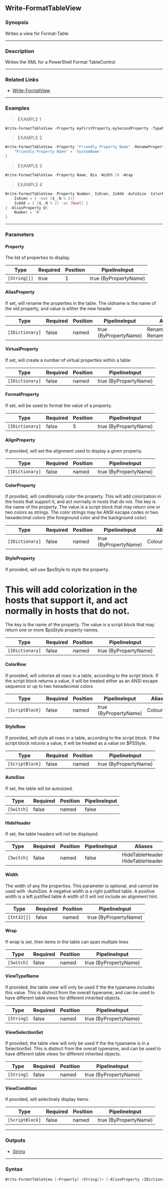 Write-FormatTableView
---------------------

### Synopsis
Writes a view for Format-Table

---

### Description

Writes the XML for a PowerShell Format TableControl.

---

### Related Links
* [Write-FormatView](Write-FormatView.md)

---

### Examples
> EXAMPLE 1

```PowerShell
Write-FormatTableView -Property myFirstProperty,mySecondProperty -TypeName MyPropertyBag
```
> EXAMPLE 2

```PowerShell
Write-FormatTableView -Property "Friendly Property Name" -RenameProperty @{
    "Friendly Property Name" = 'SystemName'
}
```
> EXAMPLE 3

```PowerShell
Write-FormatTableView -Property Name, Bio -Width 20 -Wrap
```
> EXAMPLE 4

```PowerShell
Write-FormatTableView -Property Number, IsEven, IsOdd -AutoSize -ColorRow {if ($_.N % 2) { "#ff0000"} else {"#0f0"} } -VirtualProperty @{
    IsEven = { -not ($_.N % 2)}
    IsOdd = { ($_.N % 2) -as [bool] }
} -AliasProperty @{
    Number = 'N'
}
```

---

### Parameters
#### **Property**
The list of properties to display.

|Type        |Required|Position|PipelineInput        |
|------------|--------|--------|---------------------|
|`[String[]]`|true    |1       |true (ByPropertyName)|

#### **AliasProperty**
If set, will rename the properties in the table.
The oldname is the name of the old property, and value is either the new header

|Type           |Required|Position|PipelineInput        |Aliases                           |
|---------------|--------|--------|---------------------|----------------------------------|
|`[IDictionary]`|false   |named   |true (ByPropertyName)|RenamedProperty<br/>RenameProperty|

#### **VirtualProperty**
If set, will create a number of virtual properties within a table

|Type           |Required|Position|PipelineInput        |
|---------------|--------|--------|---------------------|
|`[IDictionary]`|false   |named   |true (ByPropertyName)|

#### **FormatProperty**
If set, will be used to format the value of a property.

|Type           |Required|Position|PipelineInput        |
|---------------|--------|--------|---------------------|
|`[IDictionary]`|false   |5       |true (ByPropertyName)|

#### **AlignProperty**
If provided, will set the alignment used to display a given property.

|Type           |Required|Position|PipelineInput        |
|---------------|--------|--------|---------------------|
|`[IDictionary]`|false   |named   |true (ByPropertyName)|

#### **ColorProperty**
If provided, will conditionally color the property.
This will add colorization in the hosts that support it, and act normally in hosts that do not.
The key is the name of the property.  The value is a script block that may return one or two colors as strings.
The color strings may be ANSI escape codes or two hexadecimal colors (the foreground color and the background color)

|Type           |Required|Position|PipelineInput        |Aliases       |
|---------------|--------|--------|---------------------|--------------|
|`[IDictionary]`|false   |named   |true (ByPropertyName)|ColourProperty|

#### **StyleProperty**
If provided, will use $psStyle to style the property.
# This will add colorization in the hosts that support it, and act normally in hosts that do not.
The key is the name of the property.  The value is a script block that may return one or more $psStyle property names.

|Type           |Required|Position|PipelineInput        |
|---------------|--------|--------|---------------------|
|`[IDictionary]`|false   |named   |true (ByPropertyName)|

#### **ColorRow**
If provided, will colorize all rows in a table, according to the script block.
If the script block returns a value, it will be treated either as an ANSI escape sequence or up to two hexadecimal colors

|Type           |Required|Position|PipelineInput        |Aliases  |
|---------------|--------|--------|---------------------|---------|
|`[ScriptBlock]`|false   |named   |true (ByPropertyName)|ColourRow|

#### **StyleRow**
If provided, will style all rows in a table, according to the script block.
If the script block returns a value, it will be treated as a value on $PSStyle.

|Type           |Required|Position|PipelineInput        |
|---------------|--------|--------|---------------------|
|`[ScriptBlock]`|false   |named   |true (ByPropertyName)|

#### **AutoSize**
If set, the table will be autosized.

|Type      |Required|Position|PipelineInput|
|----------|--------|--------|-------------|
|`[Switch]`|false   |named   |false        |

#### **HideHeader**
If set, the table headers will not be displayed.

|Type      |Required|Position|PipelineInput|Aliases                             |
|----------|--------|--------|-------------|------------------------------------|
|`[Switch]`|false   |named   |false        |HideTableHeaders<br/>HideTableHeader|

#### **Width**
The width of any the properties.  This parameter is optional, and cannot be used with -AutoSize.
A negative width is a right justified table.
A positive width is a left justified table
A width of 0 will not include an alignment hint.

|Type       |Required|Position|PipelineInput        |
|-----------|--------|--------|---------------------|
|`[Int32[]]`|false   |named   |true (ByPropertyName)|

#### **Wrap**
If wrap is set, then items in the table can span multiple lines

|Type      |Required|Position|PipelineInput        |
|----------|--------|--------|---------------------|
|`[Switch]`|false   |named   |true (ByPropertyName)|

#### **ViewTypeName**
If provided, the table view will only be used if the the typename includes this value.
This is distinct from the overall typename, and can be used to have different table views for different inherited objects.

|Type      |Required|Position|PipelineInput        |
|----------|--------|--------|---------------------|
|`[String]`|false   |named   |true (ByPropertyName)|

#### **ViewSelectionSet**
If provided, the table view will only be used if the the typename is in a SelectionSet.
This is distinct from the overall typename, and can be used to have different table views for different inherited objects.

|Type      |Required|Position|PipelineInput        |
|----------|--------|--------|---------------------|
|`[String]`|false   |named   |true (ByPropertyName)|

#### **ViewCondition**
If provided, will selectively display items.

|Type           |Required|Position|PipelineInput        |
|---------------|--------|--------|---------------------|
|`[ScriptBlock]`|false   |named   |true (ByPropertyName)|

---

### Outputs
* [String](https://learn.microsoft.com/en-us/dotnet/api/System.String)

---

### Syntax
```PowerShell
Write-FormatTableView [-Property] <String[]> [-AliasProperty <IDictionary>] [-VirtualProperty <IDictionary>] [[-FormatProperty] <IDictionary>] [-AlignProperty <IDictionary>] [-ColorProperty <IDictionary>] [-StyleProperty <IDictionary>] [-ColorRow <ScriptBlock>] [-StyleRow <ScriptBlock>] [-AutoSize] [-HideHeader] [-Width <Int32[]>] [-Wrap] [-ViewTypeName <String>] [-ViewSelectionSet <String>] [-ViewCondition <ScriptBlock>] [<CommonParameters>]
```
